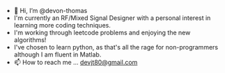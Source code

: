 - 👋 Hi, I’m @devon-thomas
- I'm currently an RF/Mixed Signal Designer with a personal interest in learning more coding techniques. 
- I'm working through leetcode problems and enjoying the new algorithms! 
- I've chosen to learn python, as that's all the rage for non-programmers although I am fluent in Matlab. 
- 📫 How to reach me ... devjt80@gmail.com

<!---
devon-thomas/devon-thomas is a ✨ special ✨ repository because its `README.md` (this file) appears on your GitHub profile.
You can click the Preview link to take a look at your changes.
--->
